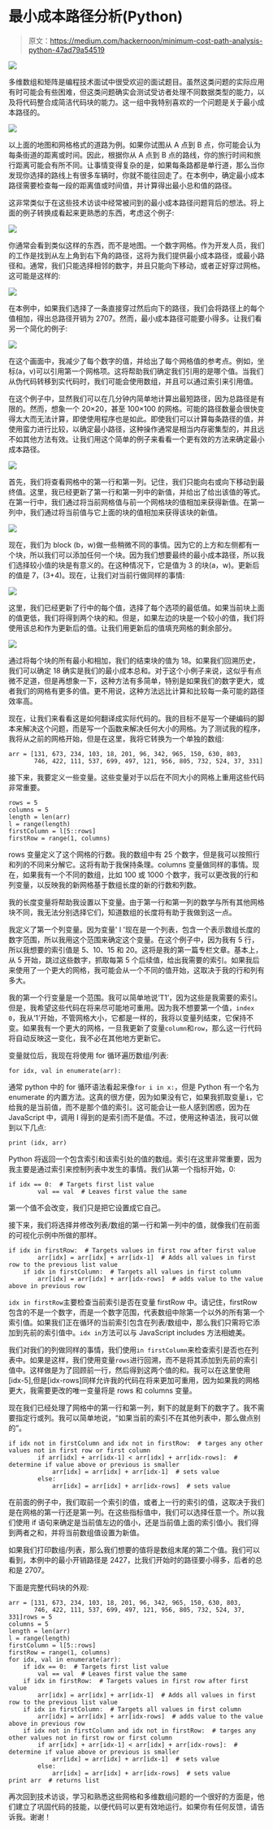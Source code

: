 # 最小成本路径分析(Python)

> 原文：<https://medium.com/hackernoon/minimum-cost-path-analysis-python-47ad79a54519>

![](img/4f7c5d85330f5157257184849367dadf.png)

多维数组和矩阵是编程技术面试中很受欢迎的面试题目。虽然这类问题的实际应用有时可能会有些困难，但这类问题确实会测试受访者处理不同数据类型的能力，以及将代码整合成简洁代码块的能力。这一组中我特别喜欢的一个问题是关于最小成本路径的。

![](img/b21b2e92cd77b7b42940eaeca3fcc754.png)

以上面的地图和网格格式的道路为例。如果你试图从 A 点到 B 点，你可能会认为每条街道的距离或时间。因此，根据你从 A 点到 B 点的路线，你的旅行时间和旅行距离可能会有所不同。让事情变得复杂的是，如果每条路都是单行道，那么当你发现你选择的路线上有很多车辆时，你就不能往回走了。在本例中，确定最小成本路径需要检查每一段的距离值或时间值，并计算得出最小总和值的路径。

这非常类似于在这些技术访谈中经常被问到的最小成本路径问题背后的想法。将上面的例子转换成看起来更熟悉的东西，考虑这个例子:

![](img/4c3f37843e1c7b954faa8c8ca383c18a.png)

你通常会看到类似这样的东西，而不是地图。一个数字网格。作为开发人员，我们的工作是找到从左上角到右下角的路径，这将为我们提供最小成本路径，或最小路径和。通常，我们只能选择相邻的数字，并且只能向下移动，或者正好穿过网格。这可能是这样的:

![](img/77a8bf4a852e87d4ecdf1128f7670856.png)

在本例中，如果我们选择了一条直接穿过然后向下的路径，我们会将路径上的每个值相加，得出总路径开销为 2707。然而，最小成本路径可能要小得多。让我们看另一个简化的例子:

![](img/b97491fa2ffbf18289bc523cd32edfef.png)

在这个画面中，我减少了每个数字的值，并给出了每个网格值的参考点。例如，坐标(a，v)可以引用第一个网格项。这将帮助我们确定我们引用的是哪个值。当我们从伪代码转移到实代码时，我们可能会使用数组，并且可以通过索引来引用值。

在这个例子中，显然我们可以在几分钟内简单地计算出最短路径，因为总路径是有限的。然而，想象一个 20×20，甚至 100×100 的网格。可能的路径数量会很快变得太大而无法计算，即使使用程序也是如此。即使我们可以计算每条路径的值，并使用蛮力进行比较，以确定最小路径，这种操作通常是相当内存密集型的，并且远不如其他方法有效。让我们用这个简单的例子来看看一个更有效的方法来确定最小成本路径。

![](img/b02014fb648038f9842e797f3ce283d4.png)

首先，我们将查看网格中的第一行和第一列。记住，我们只能向右或向下移动到最终值。这里，我已经更新了第一行和第一列中的新值，并给出了给出该值的等式。在第一行中，我们通过将当前网格值与前一个网格块的值相加来获得新值。在第一列中，我们通过将当前值与它上面的块的值相加来获得该块的新值。

![](img/7e7b11741c14d7905e6a8a2584c01c37.png)

现在，我们为 block (b，w)做一些稍微不同的事情。因为它的上方和左侧都有一个块，所以我们可以添加任何一个块。因为我们想要最终的最小成本路径，所以我们选择较小值的块是有意义的。在这种情况下，它是值为 3 的块(a，w)。更新后的值是 7，(3+4)。现在，让我们对当前行做同样的事情:

![](img/f7763066e580d4b171ff1c729f01d4e4.png)

这里，我们已经更新了行中的每个值，选择了每个选项的最低值。如果当前块上面的值更低，我们将得到两个块的和。但是，如果左边的块是一个较小的值，我们将使用该总和作为更新后的值。让我们用更新后的值填充网格的剩余部分。

![](img/d716e03996ab6d65e9dece63b1ef4a25.png)

通过将每个块的所有最小和相加，我们的结束块的值为 18。如果我们回溯历史，我们可以确定 18 确实是我们的最小成本总和。对于这个小例子来说，这似乎有点微不足道，但是再想象一下，这种方法有多简单，特别是如果我们的数字更大，或者我们的网格有更多的值。更不用说，这种方法远比计算和比较每一条可能的路径效率高。

现在，让我们来看看这是如何翻译成实际代码的。我的目标不是写一个硬编码的脚本来解决这个问题，而是写一个函数来解决任何大小的网格。为了测试我的程序，我将从之前的网格开始，但是在这里，我将它转换为一个单独的数组:

```
arr = [131, 673, 234, 103, 18, 201, 96, 342, 965, 150, 630, 803,
       746, 422, 111, 537, 699, 497, 121, 956, 805, 732, 524, 37, 331]
```

接下来，我要定义一些变量。这些变量对于以后在不同大小的网格上重用这些代码非常重要。

```
rows = 5
columns = 5
length = len(arr)
l = range(length)
firstColumn = l[5::rows]
firstRow = range(1, columns)
```

rows 变量定义了这个网格的行数。我的数组中有 25 个数字，但是我可以按照行和列的不同来分解它。这将有助于我保持条理。columns 变量做同样的事情。现在，如果我有一个不同的数组，比如 100 或 1000 个数字，我可以更改我的行和列变量，以反映我的新网格基于数组长度的新的行数和列数。

我的长度变量将帮助我设置以下变量。由于第一行和第一列的数学与所有其他网格块不同，我无法分别选择它们，知道数组的长度将有助于我做到这一点。

我定义了第一个列变量。因为变量' l '现在是一个列表，包含一个表示数组长度的数字范围，所以我用这个范围来确定这个变量。在这个例子中，因为我有 5 行，所以我想要的索引值是 5、10、15 和 20。这将是我的第一篇专栏文章。基本上，从 5 开始，跳过这些数字，抓取每第 5 个后续值，给出我需要的索引。如果我后来使用了一个更大的网格，我可能会从一个不同的值开始，这取决于我的行和列有多大。

我的第一个行变量是一个范围。我可以简单地说‘T1’，因为这些是我需要的索引。但是，我希望这些代码在将来尽可能地可重用。因为我不想要第一个值，`index 0`，我从‘1’开始，不管网格大小，它都是一样的，我将以变量列结束，它保持不变。如果我有一个更大的网格，一旦我更新了变量`column`和`row`，那么这一行代码将自动反映这一变化，我不必在其他地方更新它。

变量就位后，我现在将使用 for 循环遍历数组/列表:

```
for idx, val in enumerate(arr):
```

通常 python 中的 for 循环语法看起来像`for i in x:`，但是 Python 有一个名为 enumerate 的内置方法。这真的很方便，因为如果没有它，如果我抓取变量`i`，它给我的是当前值，而不是那个值的索引。这可能会让一些人感到困惑，因为在 JavaScript 中，调用 I 得到的是索引而不是值。不过，使用这种语法，我可以做到以下几点:

`print (idx, arr)`

Python 将返回一个包含索引和该索引处的值的数组。索引在这里非常重要，因为我主要是通过索引来控制列表中发生的事情。我们从第一个指标开始，0:

```
if idx == 0:  # Targets first list value
        val == val  # Leaves first value the same
```

第一个值不会改变，我们只是把它设置成它自己。

接下来，我们将选择并修改列表/数组的第一行和第一列中的值，就像我们在前面的可视化示例中所做的那样。

```
if idx in firstRow:  # Targets values in first row after first value
        arr[idx] = arr[idx] + arr[idx-1]  # Adds all values in first row to the previous list value
    if idx in firstColumn:  # Targets all values in first column
        arr[idx] = arr[idx] + arr[idx-rows]  # adds value to the value above in previous row
```

`idx in firstRow`主要检查当前索引是否在变量 firstRow 中。请记住，firstRow 包含的不是一个数字，而是一个数字范围，代表数组中除第一个以外的所有第一个索引值。如果我们正在循环的当前索引包含在列表/数组中，那么我们只需将它添加到先前的索引值中。`idx in`方法可以与 JavaScript includes 方法相媲美。

我们对我们的列做同样的事情，我们使用`in firstColumn`来检查索引是否也在列表中。如果是这样，我们使用变量`rows`进行回溯，而不是将其添加到先前的索引值中。这样做是为了回顾前一行，然后得到这两个值的和。我可以在这里使用[idx-5],但是[idx-rows]同样允许我的代码在将来更加可重用，因为如果我的网格更大，我需要更改的唯一变量将是 rows 和 columns 变量。

现在我们已经处理了网格中的第一行和第一列，剩下的就是剩下的数字了。我不需要指定行或列。我可以简单地说，“如果当前的索引不在其他列表中，那么做点别的”。

```
if idx not in firstColumn and idx not in firstRow:  # targes any other values not in first row or first column
        if arr[idx] + arr[idx-1] < arr[idx] + arr[idx-rows]:  # determine if value above or previous is smaller
            arr[idx] = arr[idx] + arr[idx-1]  # sets value
        else:
            arr[idx] = arr[idx] + arr[idx-rows]  # sets value
```

在前面的例子中，我们取前一个索引的值，或者上一行的索引的值，这取决于我们是在网格的第一行还是第一列。在这些指标值中，我们可以选择任意一个。所以我们使用 if 语句来确定是当前值左边的值小，还是当前值上面的索引值小。我们得到两者之和，并将当前数组值设置为新值。

如果我们打印数组/列表，那么我们想要的值将是数组末尾的第二个值。我们可以看到，本例中的最小开销路径是 2427，比我们开始时的路径要小得多，后者的总和是 2707。

下面是完整代码块的外观:

```
arr = [131, 673, 234, 103, 18, 201, 96, 342, 965, 150, 630, 803,
       746, 422, 111, 537, 699, 497, 121, 956, 805, 732, 524, 37, 331]rows = 5
columns = 5
length = len(arr)
l = range(length)
firstColumn = l[5::rows]
firstRow = range(1, columns)
for idx, val in enumerate(arr):
    if idx == 0:  # Targets first list value
        val == val  # Leaves first value the same
    if idx in firstRow:  # Targets values in first row after first value
        arr[idx] = arr[idx] + arr[idx-1]  # Adds all values in first row to the previous list value
    if idx in firstColumn:  # Targets all values in first column
        arr[idx] = arr[idx] + arr[idx-rows]  # adds value to the value above in previous row
    if idx not in firstColumn and idx not in firstRow:  # targes any other values not in first row or first column
        if arr[idx] + arr[idx-1] < arr[idx] + arr[idx-rows]:  # determine if value above or previous is smaller
            arr[idx] = arr[idx] + arr[idx-1]  # sets value
        else:
            arr[idx] = arr[idx] + arr[idx-rows]  # sets value
print arr  # returns list
```

再次回到技术访谈，学习和熟悉这些网格和多维数组问题的一个很好的方面是，他们建立了巩固代码的技能，以便代码可以更有效地运行。如果你有任何反馈，请告诉我。谢谢！